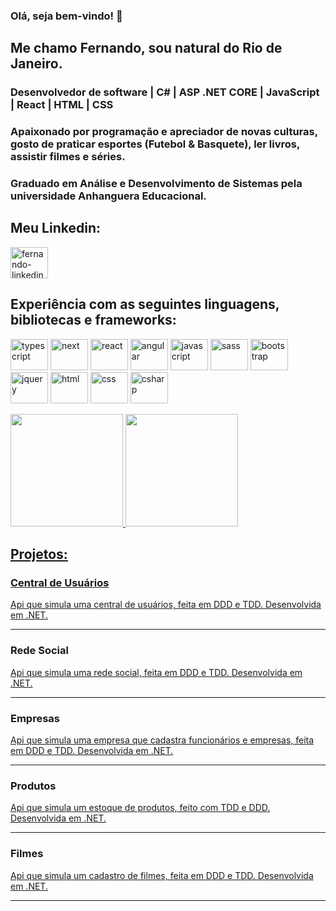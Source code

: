 ### Olá, seja bem-vindo! 👋

## Me chamo Fernando, sou natural do Rio de Janeiro.

### Desenvolvedor de software | C# | ASP .NET CORE | JavaScript | React | HTML | CSS

### Apaixonado por programação e apreciador de novas culturas, gosto de praticar esportes (Futebol & Basquete), ler livros, assistir filmes e séries.

### Graduado em Análise e Desenvolvimento de Sistemas pela universidade Anhanguera Educacional.

## Meu Linkedin:
<a href="https://www.linkedin.com/in/fernando-borel-devfer/" target="_blank">
  <img align="center" alt="fernando-linkedin" height="50" width="60" src="https://cdn.jsdelivr.net/gh/devicons/devicon/icons/linkedin/linkedin-original.svg"/>
</a>
  

## Experiência com as seguintes linguagens, bibliotecas e frameworks:
<img src="https://cdn.jsdelivr.net/gh/devicons/devicon/icons/typescript/typescript-original.svg" height="50" width="60" title="Typescript" alt="typescript"></img>
<img src="https://cdn.jsdelivr.net/gh/devicons/devicon/icons/nextjs/nextjs-original.svg" height="50" width="60" title="Next" alt="next"></img>
<img src="https://cdn.jsdelivr.net/gh/devicons/devicon/icons/react/react-original-wordmark.svg" height="50" width="60" title="React" alt="react"></img>
<img src="https://cdn.jsdelivr.net/gh/devicons/devicon/icons/angularjs/angularjs-original.svg" height="50" width="60" title="Angular" alt="angular"></img>
<img src="https://cdn.jsdelivr.net/gh/devicons/devicon/icons/javascript/javascript-original.svg" height="50" width="60" title="Javascript" alt="javascript"></img>
<img src="https://cdn.jsdelivr.net/gh/devicons/devicon/icons/sass/sass-original.svg" height="50" width="60" title="Sass" alt="sass"></img>
<img src="https://cdn.jsdelivr.net/gh/devicons/devicon/icons/bootstrap/bootstrap-plain-wordmark.svg" height="50" width="60" title="Bootstrap" alt="bootstrap"></img>
<img src="https://cdn.jsdelivr.net/gh/devicons/devicon/icons/jquery/jquery-original-wordmark.svg" height="50" width="60" title="Jquery" alt="jquery"></img>
<img src="https://cdn.jsdelivr.net/gh/devicons/devicon/icons/html5/html5-original-wordmark.svg" height="50" width="60" title="Html" alt="html"></img>
<img src="https://cdn.jsdelivr.net/gh/devicons/devicon/icons/css3/css3-original-wordmark.svg" height="50" width="60" title="Css" alt="css"></img>
<img src="https://cdn.jsdelivr.net/gh/devicons/devicon/icons/csharp/csharp-original.svg" height="50" width="60" title="C#" alt="csharp"></img>

<div>
  <a href="https://github.com/fernandoborel">
  <img height="180em" src="https://github-readme-stats.vercel.app/api?username=fernandoborel&show_icons=true&theme=radical&include_all_commits=true&count_private=true"/>
  <img height="180em" src="https://github-readme-stats.vercel.app/api/top-langs/?username=fernandoborel&layout=compact&langs_count=16&theme=radical"/>
</div>


## Projetos:
<div>
    <h3>Central de Usuários</h3>
    <a href="https://github.com/fernandoborel/CentralDeUsuarios">
        <p>Api que simula uma central de usuários, feita em DDD e TDD. Desenvolvida em .NET.</p>
    </a>
</div>

<hr/>

<div>
    <h3>Rede Social</h3>
    <a href="https://github.com/fernandoborel/RedeSocial.Api"><p>Api que simula uma rede social, feita em DDD e TDD. Desenvolvida em .NET.</p></a>
</div>

<hr/>

<div>
  <h3>Empresas</h3>
  <a href="https://github.com/fernandoborel/ApiEmpresas"><p>Api que simula uma empresa que cadastra funcionários e empresas, feita em DDD e TDD. Desenvolvida em .NET.</p></a>
</div>

<hr/>
  
  
<div>
    <h3>Produtos</h3>
    <a href="https://github.com/fernandoborel/Produtos.Api"><p>Api que simula um estoque de produtos, feito com TDD e DDD. Desenvolvida em .NET.</p></a>  
</div>

<hr/>

<div>
    <h3>Filmes</h3>
    <a href="https://github.com/fernandoborel/Filmes.Api">
        <p>Api que simula um cadastro de filmes, feita em DDD e TDD. Desenvolvida em .NET.</p>
    </a>
</div>

<hr/>


<!--
**fernandoborel/fernandoborel** is a ✨ _special_ ✨ repository because its `README.md` (this file) appears on your GitHub profile.

Here are some ideas to get you started:

- 🔭 I’m currently working on ...
- 🌱 I’m currently learning ...
- 👯 I’m looking to collaborate on ...
- 🤔 I’m looking for help with ...
- 💬 Ask me about ...
- 📫 How to reach me: ...
- 😄 Pronouns: ...
- ⚡ Fun fact: ...
-->
